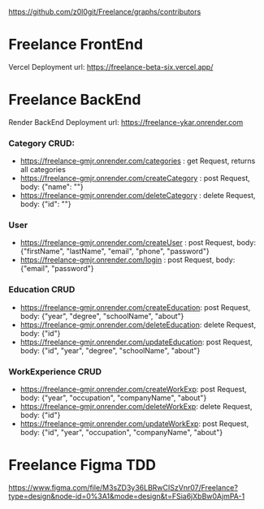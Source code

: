 https://github.com/z0l0git/Freelance/graphs/contributors


# Freelance FrontEnd
Vercel Deployment url: https://freelance-beta-six.vercel.app/


# Freelance BackEnd
Render BackEnd Deployment url: https://freelance-ykar.onrender.com

### Category CRUD:
- https://freelance-gmjr.onrender.com/categories : get Request, returns all categories
- https://freelance-gmjr.onrender.com/createCategory : post Request, body: {"name": ""}
- https://freelance-gmjr.onrender.com/deleteCategory : delete Request, body: {"id": ""}
  
### User
- https://freelance-gmjr.onrender.com/createUser : post Request, body: {"firstName", "lastName", "email", "phone", "password"}
- https://freelance-gmjr.onrender.com/login : post Request, body: {"email", "password"}
  
### Education CRUD
- https://freelance-gmjr.onrender.com/createEducation: post Request, body: {"year", "degree", "schoolName", "about"}
- https://freelance-gmjr.onrender.com/deleteEducation: delete Request, body: {"id"}
- https://freelance-gmjr.onrender.com/updateEducation: post Request, body: {"id", "year", "degree", "schoolName", "about"}
  
### WorkExperience CRUD
- https://freelance-gmjr.onrender.com/createWorkExp: post Request, body: {"year", "occupation", "companyName", "about"}
- https://freelance-gmjr.onrender.com/deleteWorkExp: delete Request, body: {"id"}
- https://freelance-gmjr.onrender.com/updateWorkExp: post Request, body: {"id", "year", "occupation", "companyName", "about"}

# Freelance Figma TDD
https://www.figma.com/file/M3sZD3y36LBRwCISzVnr07/Freelance?type=design&node-id=0%3A1&mode=design&t=FSia6jXbBw0AjmPA-1
